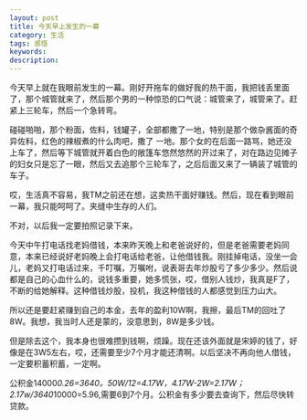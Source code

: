```yaml
---
layout: post
title: 今天早上发生的一幕
category: 生活
tags: 感悟 
keywords: 
description: 
---
```





今天早上就在我眼前发生的一幕。刚好开拖车的做好我的热干面，我把钱丢里面了，那个城管就来了，然后那个男的一种惊恐的口气说：城管来了，城管来了。赶紧上三轮车，然后一个急转弯。

碰碰啪啪，那个粉面，佐料，钱罐子，全部都撒了一地，特别是那个做杂酱面的奇异佐料，红色的辣椒煮的什么肉吧，撒了 一地。那个女的在后面一路骂，她还没上车了，然后等下城管就开着白色的敞篷车悠然悠然的开过来了，对在路边见摊子的妇女只是忘了一眼，然后又去追那个三轮车了，之后后面又来了一辆装了城管的车子。

哎，生活真不容易，我TM之前还在想，这卖热干面好赚钱。然后，现在看到眼前一幕，我只能呵呵了。夹缝中生存的人们。

不对，以后我一定要拍照记录下来。

今天中午打电话找老妈借钱，本来昨天晚上和老爸说好的，但是老爸需要老妈同意，本来已经说好老妈晚上会打电话给老爸，让他借钱我。刚挂掉电话，没坐一会儿，老妈又打电话过来，千叮嘱，万嘱咐，说表哥去年炒股亏了多少多少。然后说都是自己的心血什么的，说钱多重要，她多慌张，哎，借别人钱炒，我真是F了，不断的给她解释。这种借钱炒股，投机，我这种借钱的人都感觉到压力山大。

所以还是要赶紧赚到自己的本金，去年的盈利10W啊，我擦，最后TM的回吐了8W。我想，我当时人还是蒙的，没意思到，8W是多少钱。

但是除去这个，我本身也很难攒到钱啊，烦躁。现在还该外面就是宋婷的钱了，好像是在3W5左右，哎，还需要至少7个月才能还清啊。以后坚决不再向他人借钱，一定要积蓄积蓄，一定啊。


公积金14000*0.26=3640。50W/12=4.17W，4.17W-2W=2.17W；2.17w/3640*10000=5.96,需要6到7个月。公积金有多少要去查询下，然后尽快转贷款。
